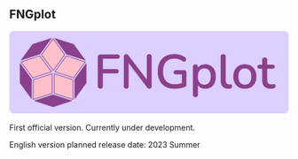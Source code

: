 ## FNGplot

![Logo wit text](svg/logo/logo_with_text.svg)

First official version. Currently under development.

English version planned release date: 2023 Summer